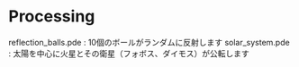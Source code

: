 # Processing
reflection_balls.pde : 10個のボールがランダムに反射します
solar_system.pde : 太陽を中心に火星とその衛星（フォボス、ダイモス）が公転します
